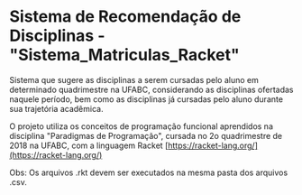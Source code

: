 # Sistema de Recomendação de Disciplinas - "Sistema_Matriculas_Racket"

Sistema que sugere as disciplinas a serem cursadas pelo aluno em determinado quadrimestre na UFABC, considerando as disciplinas ofertadas naquele período, bem como as disciplinas já cursadas pelo aluno durante sua trajetória acadêmica.

O projeto utiliza os conceitos de programação funcional aprendidos na disciplina "Paradigmas de Programação", cursada no 2o quadrimestre de 2018 na UFABC, com a linguagem Racket [https://racket-lang.org/](https://racket-lang.org/)

Obs: Os arquivos .rkt devem ser executados na mesma pasta dos arquivos .csv.
